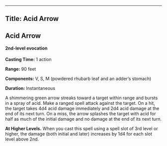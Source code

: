 -------------------------
Title: Acid Arrow
-------------------------

## Acid Arrow

#### 2nd-level evocation


**Casting Time:** 1 action

**Range:** 90 feet

**Components:** V, S, M (powdered rhubarb leaf and an
adder’s stomach)

**Duration:** Instantaneous


A shimmering green arrow streaks toward a target within range and bursts
in a spray of acid. Make a ranged spell attack against the target. On a
hit, the target takes 4d4 acid damage immediately and 2d4 acid damage at
the end of its next turn. On a miss, the arrow splashes the target with
acid for half as much of the initial damage and no damage at the end of
its next turn.

**At Higher Levels.** When you cast this spell using
a spell slot of 3rd level or higher, the damage (both initial and later)
increases by 1d4 for each slot level above 2nd.
